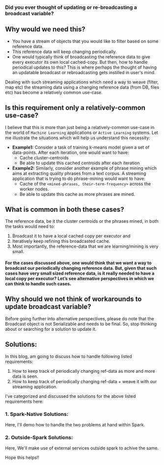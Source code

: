 ### Did you ever thought of updating or re-broadcasting a broadcast variable?

## Why would we need this?
- You have a stream of objects that you would like to filter based on some reference data.
- This reference data will keep changing periodically.
- One would typically think of broadcasting the reference data to give every executor its own local cached-copy. But then, how to handle periodical updates to this? This is where perhaps the thought of having an updatable broadcast or rebroadcasting gets instilled in user's mind.

Dealing with such streaming applications which need a way to weave (filter, map etc) the streaming data using a changing reference data (from DB, files etc) has become a relatively common use-case.

## Is this requirement only a relatively-common use-case?
I believe that this is more than just being a relatively-common use-case in the world of `Machine Learning` applications or `Active Learning` systems. Let me illustrate the situations which will help us understand this necessity:
- **Example1:** Consider a task of training k-means model given a set of data-points. After each iteration, one would want to have:
	- Cache cluster-centroids 
	- Be able to update this cached centroids after each iteration
- **Example2:** Similarly, consider another example of phrase mining which aims at extracting quality phrases from a text corpus. A streaming application that is trying to do phrase-mining would want to have:
	- Cache of the `<mined-phrases, their-term-frequency>` across the worker nodes.
	- Be able to update this cache as more phrases are mined.

## What is common in both these cases?
The reference data, be it the cluster centroids or the phrases mined, in both the tasks would need to: 
1. Broadcast it to have a local cached copy per executor and 
2. Iteratively keep refining this broadcasted cache.
3. Most importantly, the reference-data that we are learning/mining is very small.

#### For the cases discussed above, one would think that we want a way to broadcast our periodically changing reference data.  But, given that such cases have very small sized reference data, is it really needed to have a local copy per executor? Let’s see alternative perspectives in which we can think to handle such cases.

## Why should we not think of workarounds to update broadcast variable?
Before going further into alternative perspectives, please do note that the Broadcast object is not Serializable and needs to be final. So, stop thinking about or searching for a solution to update it.

## Solutions:
In this blog, am going to discuss how to handle following listed requirements:
1. How to keep track of periodically changing ref-data as more and more data is seen.
2. How to keep track of periodically changing ref-data + weave it with our streaming application.

I've categorized and discussed the solutions for the above listed requirements here: 
### 1. Spark-Native Solutions:
Here, I'll demo how to handle the two problems at hand within Spark.
### 2. Outside-Spark Solutions:
Here, We'll make use of external services outside spark to achive the same.

Hope this helps!!
